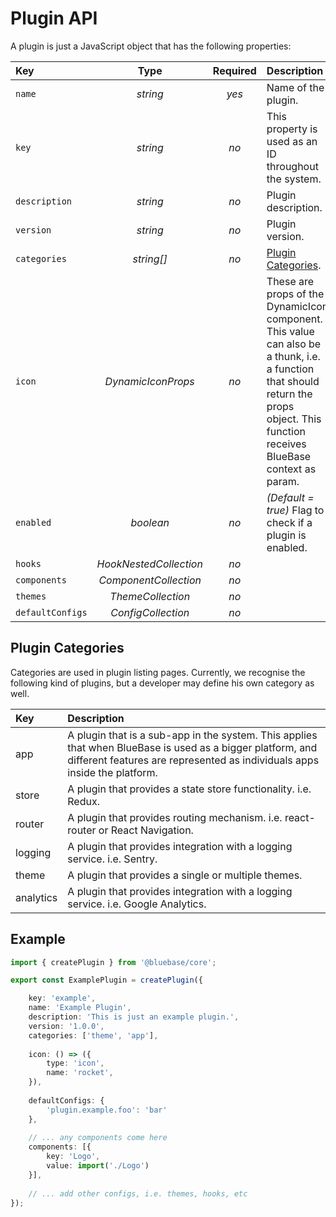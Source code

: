 # Plugin API

A plugin is just a JavaScript object that has the following properties:

| Key | Type | Required | Description |
| :--- | :---: | :---: | :--- |
| `name` | _string_ | _yes_ | Name of the plugin. |
| `key` | _string_ | _no_ | This property is used as an ID throughout the system. |
| `description` | _string_ | _no_ | Plugin description. |
| `version` | _string_ | _no_ | Plugin version. |
| `categories` | _string\[\]_ | _no_ | [Plugin Categories](https://github.com/BlueBaseJS/docs/tree/6710d83d9e42436a90100426d36314c69fa496f6/key-concepts/plugins/plugins.md#plugin-categories). |
| `icon` | _DynamicIconProps_ | _no_ | These are props of the DynamicIcon component. This value can also be a thunk, i.e. a function that should return the props object. This function receives BlueBase context as param. |
| `enabled` | _boolean_ | _no_ | _\(Default = true\)_ Flag to check if a plugin is enabled. |
| `hooks` | _HookNestedCollection_ | _no_ |  |
| `components` | _ComponentCollection_ | _no_ |  |
| `themes` | _ThemeCollection_ | _no_ |  |
| `defaultConfigs` | _ConfigCollection_ | _no_ |  |

## Plugin Categories

Categories are used in plugin listing pages. Currently, we recognise the following kind of plugins, but a developer may define his own category as well.

| Key | Description |
| :--- | :--- |
| app | A plugin that is a sub-app in the system. This applies that when BlueBase is used as a bigger platform, and different features are represented as individuals apps inside the platform. |
| store | A plugin that provides a state store functionality. i.e. Redux. |
| router | A plugin that provides routing mechanism. i.e. react-router or React Navigation. |
| logging | A plugin that provides integration with a logging service. i.e. Sentry. |
| theme | A plugin that provides a single or multiple themes. |
| analytics | A plugin that provides integration with a logging service. i.e. Google Analytics. |

## Example

```typescript
import { createPlugin } from '@bluebase/core';

export const ExamplePlugin = createPlugin({

    key: 'example',
    name: 'Example Plugin',
    description: 'This is just an example plugin.',
    version: '1.0.0',
    categories: ['theme', 'app'],
    
    icon: () => ({
        type: 'icon',
        name: 'rocket',
    }),
    
    defaultConfigs: {
        'plugin.example.foo': 'bar'
    },
    
    // ... any components come here
    components: [{
        key: 'Logo',
        value: import('./Logo')
    }],
    
    // ... add other configs, i.e. themes, hooks, etc
});
```

